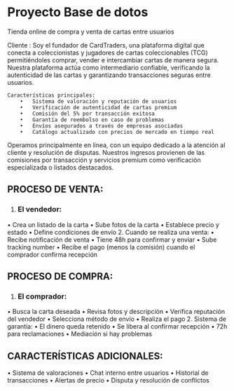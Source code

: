 # Proyecto Base de dotos


Tienda online de compra y venta de cartas entre usuarios

Cliente : 
    Soy el fundador de CardTraders, una plataforma digital que conecta a coleccionistas y jugadores de cartas coleccionables (TCG) permitiéndoles comprar, vender e intercambiar cartas de manera segura. Nuestra plataforma actúa como intermediario confiable, verificando la autenticidad de las cartas y garantizando transacciones seguras entre usuarios.
    
    Características principales:
        •	Sistema de valoración y reputación de usuarios
        •	Verificación de autenticidad de cartas premium
        •	Comisión del 5% por transacción exitosa
        •	Garantía de reembolso en caso de problemas
        •	Envíos asegurados a través de empresas asociadas
        •	Catálogo actualizado con precios de mercado en tiempo real
        
Operamos principalmente en línea, con un equipo dedicado a la atención al cliente y resolución de disputas. Nuestros ingresos provienen de las comisiones por transacción y servicios premium como verificación especializada o listados destacados.


## PROCESO DE VENTA:
1.	### El vendedor:
•	Crea un listado de la carta
•	Sube fotos de la carta
•	Establece precio y estado
•	Define condiciones de envío
2.	Cuando se realiza una venta:
•	Recibe notificación de venta
•	Tiene 48h para confirmar y enviar
•	Sube tracking number
•	Recibe el pago (menos la comisión) cuando el comprador confirma recepción
## PROCESO DE COMPRA:
1.	### El comprador:
•	Busca la carta deseada
•	Revisa fotos y descripción
•	Verifica reputación del vendedor
•	Selecciona método de envío
•	Realiza el pago
2.	Sistema de garantía:
•	El dinero queda retenido
•	Se libera al confirmar recepción
•	72h para reclamaciones
•	Mediación si hay problemas
## CARACTERÍSTICAS ADICIONALES:
•	Sistema de valoraciones
•	Chat interno entre usuarios
•	Historial de transacciones
•	Alertas de precio
•	Disputa y resolución de conflictos 